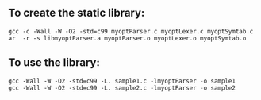 To create the static library:
-----------------------------

    gcc -c -Wall -W -O2 -std=c99 myoptParser.c myoptLexer.c myoptSymtab.c
    ar  -r -s libmyoptParser.a myoptParser.o myoptLexer.o myoptSymtab.o

To use the library:
-------------------

    gcc -Wall -W -O2 -std=c99 -L. sample1.c -lmyoptParser -o sample1
    gcc -Wall -W -O2 -std=c99 -L. sample2.c -lmyoptParser -o sample2
